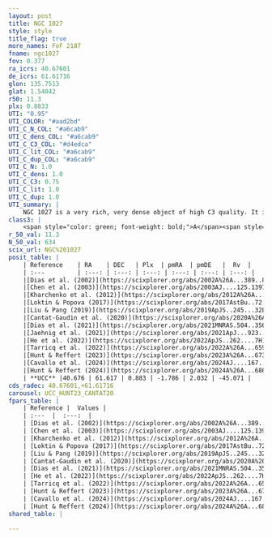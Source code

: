 ```yaml
---
layout: post
title: NGC 1027
style: style
title_flag: true
more_names: FoF 2187
fname: ngc1027
fov: 0.377
ra_icrs: 40.67601
de_icrs: 61.61716
glon: 135.7513
glat: 1.54042
r50: 11.3
plx: 0.8833
UTI: "0.95"
UTI_COLOR: "#aad2bd"
UTI_C_N_COL: "#a6cab9"
UTI_C_dens_COL: "#a6cab9"
UTI_C_C3_COL: "#d4edca"
UTI_C_lit_COL: "#a6cab9"
UTI_C_dup_COL: "#a6cab9"
UTI_C_N: 1.0
UTI_C_dens: 1.0
UTI_C_C3: 0.75
UTI_C_lit: 1.0
UTI_C_dup: 1.0
UTI_summary: |
    NGC 1027 is a very rich, very dense object of high C3 quality. It is very well-studied in the literature.
class3: |
    <span style="color: green; font-weight: bold;">A</span><span style="color: #FFC300; font-weight: bold;">B</span>
r_50_val: 11.3
N_50_val: 634
scix_url: NGC%201027
posit_table: |
    | Reference    | RA    | DEC   | Plx  | pmRA  | pmDE   |  Rv  |
    | :---         | :---: | :---: | :---: | :---: | :---: | :---: |
    |[Dias et al. (2002)](https://scixplorer.org/abs/2002A%26A...389..871D) | 40.679 | 61.634 | -- | -2.46 | 0.95 | 15.63 |
    |[Chen et al. (2003)](https://scixplorer.org/abs/2003AJ....125.1397C) | 40.725 | 61.555 | -- | 0.76 | 0.35 | 15.0 |
    |[Kharchenko et al. (2012)](https://scixplorer.org/abs/2012A%26A...543A.156K) | 40.665 | 61.62 | -- | -2.22 | -0.83 | -- |
    |[Loktin & Popova (2017)](https://scixplorer.org/abs/2017AstBu..72..257L) | 40.68 | 61.634 | -- | -1.922 | -1.944 | 15.0 |
    |[Liu & Pang (2019)](https://scixplorer.org/abs/2019ApJS..245...32L) | 40.654 | 61.613 | 0.887 | -1.735 | 2.111 | -- |
    |[Cantat-Gaudin et al. (2020)](https://scixplorer.org/abs/2020A%26A...640A...1C) | 40.677 | 61.616 | 0.882 | -1.753 | 2.09 | -- |
    |[Dias et al. (2021)](https://scixplorer.org/abs/2021MNRAS.504..356D) | 40.658 | 61.608 | 0.877 | -1.752 | 2.116 | -30.862 |
    |[Jaehnig et al. (2021)](https://scixplorer.org/abs/2021ApJ...923..129J) | 40.709 | 61.612 | 0.919 | -1.748 | 2.112 | -- |
    |[He et al. (2022)](https://scixplorer.org/abs/2022ApJS..262....7H) | 40.657 | 61.615 | 0.889 | -1.782 | 2.032 | -- |
    |[Tarricq et al. (2022)](https://scixplorer.org/abs/2022A%26A...659A..59T) | 40.738 | 61.624 | 0.904 | -1.79 | 2.034 | -- |
    |[Hunt & Reffert (2023)](https://scixplorer.org/abs/2023A%26A...673A.114H) | 40.652 | 61.623 | 0.888 | -1.789 | 2.04 | -43.832 |
    |[Cavallo et al. (2024)](https://scixplorer.org/abs/2024AJ....167...12C) | 40.675 | 61.616 | 0.887 | -- | -- | -- |
    |[Hunt & Reffert (2024)](https://scixplorer.org/abs/2024A%26A...686A..42H) | 40.652 | 61.623 | 0.888 | -1.789 | 2.04 | -43.832 |
    | **UCC** |40.676 | 61.617 | 0.883 | -1.786 | 2.032 | -45.071 | 
cds_radec: 40.67601,+61.61716
carousel: UCC_HUNT23_CANTAT20
fpars_table: |
    | Reference |  Values |
    | :---  |  :---:  |
    | [Dias et al. (2002)](https://scixplorer.org/abs/2002A%26A...389..871D) | `E(B-V)=0.41, Dist=1030.0, Age=8.4` |
    | [Chen et al. (2003)](https://scixplorer.org/abs/2003AJ....125.1397C) | `HDis=772, Age=0.15` |
    | [Kharchenko et al. (2012)](https://scixplorer.org/abs/2012A%26A...543A.156K) | `e_bv=0.25, distance=950, log_age=8.55` |
    | [Loktin & Popova (2017)](https://scixplorer.org/abs/2017AstBu..72..257L) | `E(B-V)=0.323, Dmod=9.514, logt=8.2` |
    | [Liu & Pang (2019)](https://scixplorer.org/abs/2019ApJS..245...32L) | `Age=0.065, Z=0.5` |
    | [Cantat-Gaudin et al. (2020)](https://scixplorer.org/abs/2020A%26A...640A...1C) | `AVNN=1.01, DMNN=10.26, AgeNN=8.29` |
    | [Dias et al. (2021)](https://scixplorer.org/abs/2021MNRAS.504..356D) | `Av=1.397, Dist=1041, logage=7.956, [Fe/H]=0.036` |
    | [He et al. (2022)](https://scixplorer.org/abs/2022ApJS..262....7H) | `A0=1.5, logAge=7.75` |
    | [Tarricq et al. (2022)](https://scixplorer.org/abs/2022A%26A...659A..59T) | `Dist=1096, logAgeNN=8.33` |
    | [Hunt & Reffert (2023)](https://scixplorer.org/abs/2023A%26A...673A.114H) | `AV50=1.235, diffAV50=0.852, MOD50=10.149, logAge50=8.056` |
    | [Cavallo et al. (2024)](https://scixplorer.org/abs/2024AJ....167...12C) | `AV50=1.46, dMod50=10.27, logAge50=8.1, [Fe/H]50=0.07` |
    | [Hunt & Reffert (2024)](https://scixplorer.org/abs/2024A%26A...686A..42H) | `MassJ=1490.57` |
shared_table: |
    
---
```

